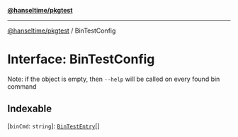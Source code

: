 [**@hanseltime/pkgtest**](../README.md)

***

[@hanseltime/pkgtest](../README.md) / BinTestConfig

# Interface: BinTestConfig

Note: if the object is empty, then `--help` will be called on every found bin command

## Indexable

\[`binCmd`: `string`\]: [`BinTestEntry`](BinTestEntry.md)[]
